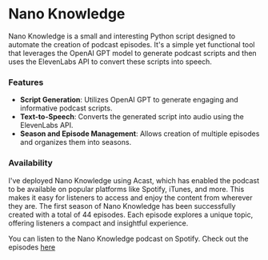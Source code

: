 # Nano Knowledge

Nano Knowledge is a small and interesting Python script designed to automate the creation of podcast episodes. It's a simple yet functional tool that leverages the OpenAI GPT model to generate podcast scripts and then uses the ElevenLabs API to convert these scripts into speech.

### Features

- **Script Generation**: Utilizes OpenAI GPT to generate engaging and informative podcast scripts.
- **Text-to-Speech**: Converts the generated script into audio using the ElevenLabs API.
- **Season and Episode Management**: Allows creation of multiple episodes and organizes them into seasons.

### Availability

I've deployed Nano Knowledge using Acast, which has enabled the podcast to be available on popular platforms like Spotify, iTunes, and more. This makes it easy for listeners to access and enjoy the content from wherever they are. The first season of Nano Knowledge has been successfully created with a total of 44 episodes. Each episode explores a unique topic, offering listeners a compact and insightful experience.

You can listen to the Nano Knowledge podcast on Spotify. Check out the episodes <a href="https://open.spotify.com/show/1WTUJVVAbD2i6Rv4XBNnUf?si=LPWZN8epS0u0RXr-OnVEow">here</a>
